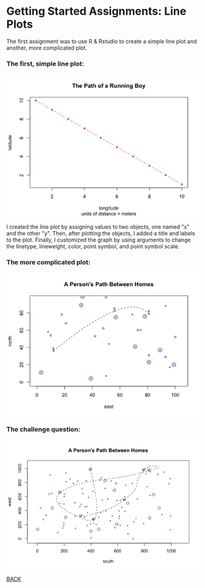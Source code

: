 # Getting Started Assignments: Line Plots

The first assignment was to use R & Rstudio to create a simple line plot and another, more complicated plot.

### The first, simple line plot:
![](first_line_plot.png)

I created the line plot by assigning values to two objects, one named "x" and the other "y". Then, after plotting the objects, I added a title and labels to the plot. Finally, I customized the graph by using arguments to change the linetype, lineweight, color, point symbol, and point symbol scale.

### The more complicated plot:
![](more_complicated_plot.png)

### The challenge question:
![](challenge_question_plot.png)


[BACK](wicked-problems)
